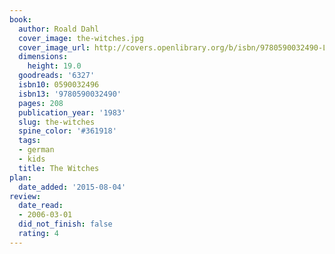```yaml
---
book:
  author: Roald Dahl
  cover_image: the-witches.jpg
  cover_image_url: http://covers.openlibrary.org/b/isbn/9780590032490-L.jpg
  dimensions:
    height: 19.0
  goodreads: '6327'
  isbn10: 0590032496
  isbn13: '9780590032490'
  pages: 208
  publication_year: '1983'
  slug: the-witches
  spine_color: '#361918'
  tags:
  - german
  - kids
  title: The Witches
plan:
  date_added: '2015-08-04'
review:
  date_read:
  - 2006-03-01
  did_not_finish: false
  rating: 4
---
```

